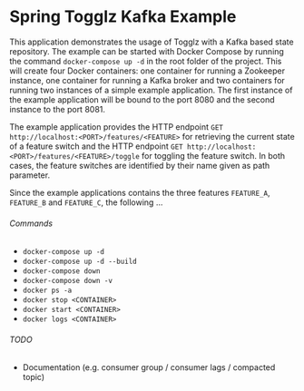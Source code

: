 # Spring Togglz Kafka Example

This application demonstrates the usage of Togglz with a Kafka based state repository. The example can be started with
Docker Compose by running the command `docker-compose up -d` in the root folder of the project. This will create four
Docker containers: one container for running a Zookeeper instance, one container for running a Kafka broker and two
containers for running two instances of a simple example application. The first instance of the example application
will be bound to the port 8080 and the second instance to the port 8081.

The example application provides the HTTP endpoint `GET http://localhost:<PORT>/features/<FEATURE>` for retrieving the
current state of a feature switch and the HTTP endpoint `GET http://localhost:<PORT>/features/<FEATURE>/toggle` for
toggling the feature switch. In both cases, the feature switches are identified by their name given as path parameter.

Since the example applications contains the three features `FEATURE_A`, `FEATURE_B` and `FEATURE_C`, the following ...

###### Commands

* `docker-compose up -d`
* `docker-compose up -d --build`
* `docker-compose down`
* `docker-compose down -v`
* `docker ps -a`
* `docker stop <CONTAINER>`
* `docker start <CONTAINER>`
* `docker logs <CONTAINER>`

###### TODO

* Documentation (e.g. consumer group / consumer lags / compacted topic)
